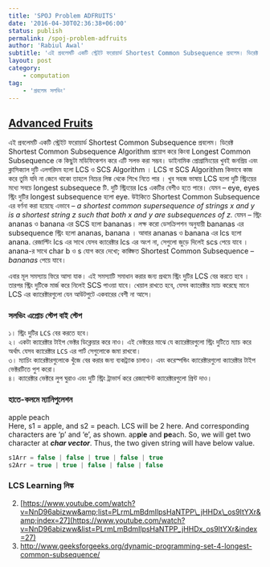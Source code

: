 ```yaml
---
title: 'SPOJ Problem ADFRUITS'
date: '2016-04-30T02:36:38+06:00'
status: publish
permalink: /spoj-problem-adfruits
author: 'Rabiul Awal'
subtitle: 'এই প্রবলেমটি একটি স্ট্রেইট ফরোয়ার্ড Shortest Common Subsequence প্রবলেম। ডিরেক্ট Shortest Common Subsequence Algorithm প্রয়োগ করে কিংবা Longest Common Subsequence কে কিছুটা মডিফিকেশন করে এটি সলভ করা সম্ভব।'
layout: post
category:
    - computation
tag:
    - 'প্রবলেম সলভিং'
---
```

[Advanced Fruits](http://www.spoj.com/problems/ADFRUITS/)
----------------------------------------------------------------

এই প্রবলেমটি একটি স্ট্রেইট ফরোয়ার্ড Shortest Common Subsequence প্রবলেম। ডিরেক্ট Shortest Common Subsequence Algorithm প্রয়োগ করে কিংবা Longest Common Subsequence কে কিছুটা মডিফিকেশন করে এটি সলভ করা সম্ভব। ডাইনামিক প্রোগ্রামিংয়ের খুবই জনপ্রিয় এবং ক্লাসিক্যাল দুটি এলগরিদম হলো LCS ও SCS Algorithm । LCS বা SCS Algorithm কিভাবে কাজ করে তুমি যদি না জেনে থাকো তাহলে নিচের লিঙ্ক থেকে শিখে নিতে পার । খুব সহজ ভাষায় LCS হলো দুটি স্ট্রিংয়ের মধ্যে সবচে longest subsequece টি. দুটি স্ট্রিংয়ের lcs একটির বেশীও হতে পারে। যেমন – eye, eyes স্ট্রিং দুটির longest subsequence হলো eye. উইকিতে Shortest Common Subsequence এর বর্ণনা করা হয়েছে এভাবে – *a shortest common supersequence of strings x and y is a shortest string z such that both x and y are subsequences of z.* যেমন – স্ট্রিং ananas ও banana এর SCS হলো bananas। লক্ষ করো ডেসক্রিপশন অনুযায়ী bananas এর subsequence স্ট্রিং হলো ananas, banana । আবার ananas ও banana এর lcs হলো anana. রেজাল্টিং lcs এর সাথে যেসব ক্যারেক্টার lcs এর অংশ না, সেগুলো জুড়ে দিলেই scs পেয়ে যাবে । anana-র সাথে char b ও s যোগ করে দেখো; কাঙ্ক্ষিত Shortest Common Subsequence – *bananas* পেয়ে যাবে।

এবার মূল সমস্যায় ফিরে আসা যাক। এই সমস্যাটি সমাধান করার জন্য প্রথমে স্ট্রিং দুটির LCS বের করতে হবে । তারপর স্ট্রিং দুটিকে মার্জ করে নিলেই SCS পাওয়া যাবে। খেয়াল রাখতে হবে, যেসব ক্যারেক্টার ম্যাচ করেছে মানে LCS এর ক্যারেক্টারগুলো যেন আউটপুটে একবারের বেশী না আসে।

### সলভিং এপ্রোচ স্টেপ বাই স্টেপ  
১। স্ট্রিং দুটির `LCS` বের করতে হবে।  
২। একটা ক্যারেক্টার টাইপ ভেক্টর ডিক্লেয়ার করে নাও। এই ভেক্টরের মাঝে যে ক্যারেক্টারগুলো স্ট্রিং দুটিতে ম্যাচ করে অর্থাৎ যেসব ক্যারেক্টার `LCS` এর পার্ট সেগুলোকে জমা রাখবো।  
৩। ম্যাচিং ক্যারেক্টারগুলোকে খুঁজে বের করার জন্য ব্যকট্র্যাক চালাও। এবং করেস্পন্ডিং ক্যারেক্টারগুলো ক্যারেক্টার টাইপ ভেক্টরটিতে পুশ করো।  
৪। ক্যারেক্টার ভেক্টরে লুপ ঘুরাও এবং দুটি স্ট্রিং ট্রাভার্স করে রেজাল্টেন্ট ক্যারেক্টারগুলো প্রিন্ট দাও।

### হাতে-কলমে ম্যানিপুলেশন</span> 
apple peach  
Here, s1 = apple, and s2 = peach. LCS will be 2 here. And corresponding characters are ‘p’ and ‘e’, as shown. ap**p**l**e** and **pe**ach. So, we will get two character at ***char vector***. Thus, the two given string will have below value.
```c
s1Arr = false | false | true | false | true  
s2Arr = true | true | false | false | false
```


<script src="https://gist.github.com/rabiulcste/052320262b72e060ea9581586f387129.js"></script>  

### LCS Learning লিঙ্ক  

2. [https://www.youtube.com/watch?v=NnD96abizww&amp;list=PLrmLmBdmIlpsHaNTPP\_jHHDx\_os9ItYXr&amp;index=27](https://www.youtube.com/watch?v=NnD96abizww&list=PLrmLmBdmIlpsHaNTPP_jHHDx_os9ItYXr&index=27)  
3. <http://www.geeksforgeeks.org/dynamic-programming-set-4-longest-common-subsequence/>